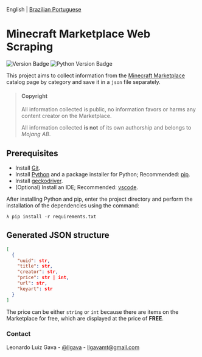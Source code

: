 English | [Brazilian Portuguese](.github/README_pt-br.md)

# Minecraft Marketplace Web Scraping
![Version Badge](https://img.shields.io/badge/version-beta--1.0-orange)
![Python Version Badge](https://img.shields.io/badge/python-3.8.6-blue)

This project aims to collect information from the [Minecraft Marketplace](https://www.minecraft.net/en-us/catalog) catalog page by category and save it in a `json` file separately. 

> #### Copyright
>
> All information collected is public, no information favors or harms any content creator on the Marketplace. 
>
> All information collected **is not** of its own authorship and belongs to *Mojang AB*. 

## Prerequisites

  * Install [Git](https://git-scm.com).
  * Install [Python](https://www.python.org/downloads/) and a package installer for Python; Recommended: [pip](https://pypi.org/project/pip/).
  * Install [geckodriver](https://github.com/mozilla/geckodriver/releases).
  * (Optional) Install an IDE; Recommended:  [vscode](https://code.visualstudio.com).

After installing Python and pip, enter the project directory and perform the installation of the dependencies using the command: 

```shell
λ pip install -r requirements.txt
```

## Generated JSON structure
```json
[
  {
    "uuid": str,
    "title": str,
    "creator": str,
    "price": str | int,
    "url": str,
    "keyart": str
  }
]
```
The price can be either `string` or `int` because there are items on the Marketplace for free, which are displayed at the price of **FREE**. 

### Contact

Leonardo Luiz Gava - [@llgava](https://twitter.com/llgava "Leonardo Luiz Gava • Twitter") - <llgavamt@gmail.com>

